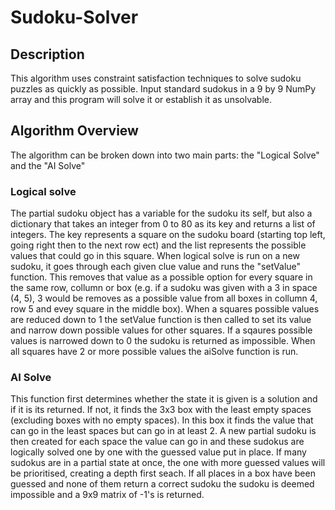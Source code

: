 # Sudoku-Solver
## Description
This algorithm uses constraint satisfaction techniques to solve sudoku puzzles as quickly as possible.
Input standard sudokus in a 9 by 9 NumPy array and this program will solve it or establish it as unsolvable.

## Algorithm Overview
The algorithm can be broken down into two main parts: the "Logical Solve" and the "AI Solve"

### Logical solve
The partial sudoku object has a variable for the sudoku its self, but also a dictionary that takes an integer from 0 to 80 as its key and returns a list of integers. The key represents a square on the sudoku board (starting top left, going right then to the next row ect) and the list represents the possible values that could go in this square.
When logical solve is run on a new sudoku, it goes through each given clue value and runs the "setValue" function. This removes that value as a possible option for every square in the same row, collumn or box (e.g. if a sudoku was given with a 3 in space (4, 5), 3 would be removes as a possible value from all boxes in collumn 4, row 5 and evey square in the middle box).
When a squares possible values are reduced down to 1 the setValue function is then called to set its value and narrow down possible values for other squares. If a sqaures possible values is narrowed down to 0 the sudoku is returned as impossible.
When all squares have 2 or more possible values the aiSolve function is run.

### AI Solve
This function first determines whether the state it is given is a solution and if it is its returned.
If not, it finds the 3x3 box with the least empty spaces (excluding boxes with no empty spaces). In this box it finds the value that can go in the least spaces but can go in at least 2. A new partial sudoku is then created for each space the value can go in and these sudokus are logically solved one by one with the guessed value put in place.
If many sudokus are in a partial state at once, the one with more guessed values will be prioritised, creating a depth first seach.
If all places in a box have been guessed and none of them return a correct sudoku the sudoku is deemed impossible and a 9x9 matrix of -1's is returned.
